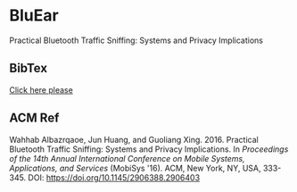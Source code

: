 # BluEar
 Practical Bluetooth Traffic Sniffing: Systems and Privacy Implications


BibTex
-------
[Click here please](https://github.com/albazrqa/BluEar/blob/master/BibTex)

ACM Ref
-------
Wahhab Albazrqaoe, Jun Huang, and Guoliang Xing. 2016. Practical Bluetooth Traffic Sniffing: Systems and Privacy Implications.  In <em>Proceedings of the 14th Annual International Conference on Mobile Systems, Applications, and Services</em> (MobiSys '16). ACM, New York, NY, USA,  333-345. DOI: https://doi.org/10.1145/2906388.2906403
